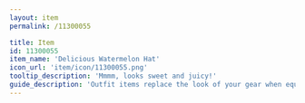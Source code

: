 ```yaml
---
layout: item
permalink: /11300055

title: Item
id: 11300055
item_name: 'Delicious Watermelon Hat'
icon_url: 'item/icon/11300055.png'
tooltip_description: 'Mmmm, looks sweet and juicy!'
guide_description: 'Outfit items replace the look of your gear when equipped.'
---
```

